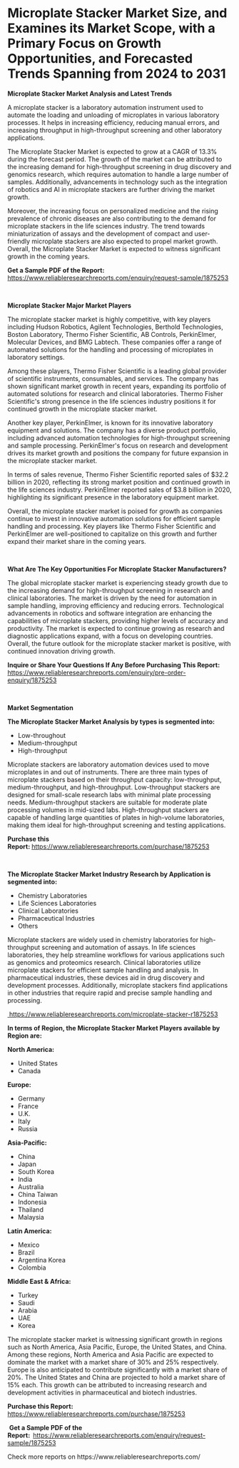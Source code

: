 <p><h1>Microplate Stacker Market Size, and Examines its Market Scope, with a Primary Focus on Growth Opportunities, and Forecasted Trends Spanning from 2024 to 2031</h1></p><p><strong>Microplate Stacker Market Analysis and Latest Trends</strong></p>
<p><p>A microplate stacker is a laboratory automation instrument used to automate the loading and unloading of microplates in various laboratory processes. It helps in increasing efficiency, reducing manual errors, and increasing throughput in high-throughput screening and other laboratory applications.</p><p>The Microplate Stacker Market is expected to grow at a CAGR of 13.3% during the forecast period. The growth of the market can be attributed to the increasing demand for high-throughput screening in drug discovery and genomics research, which requires automation to handle a large number of samples. Additionally, advancements in technology such as the integration of robotics and AI in microplate stackers are further driving the market growth.</p><p>Moreover, the increasing focus on personalized medicine and the rising prevalence of chronic diseases are also contributing to the demand for microplate stackers in the life sciences industry. The trend towards miniaturization of assays and the development of compact and user-friendly microplate stackers are also expected to propel market growth. Overall, the Microplate Stacker Market is expected to witness significant growth in the coming years.</p></p>
<p><strong>Get a Sample PDF of the Report:&nbsp;</strong> <a href="https://www.reliableresearchreports.com/enquiry/request-sample/1875253">https://www.reliableresearchreports.com/enquiry/request-sample/1875253</a></p>
<p>&nbsp;</p>
<p><strong>Microplate Stacker Major Market Players</strong></p>
<p><p>The microplate stacker market is highly competitive, with key players including Hudson Robotics, Agilent Technologies, Berthold Technologies, Boston Laboratory, Thermo Fisher Scientific, AB Controls, PerkinElmer, Molecular Devices, and BMG Labtech. These companies offer a range of automated solutions for the handling and processing of microplates in laboratory settings.</p><p>Among these players, Thermo Fisher Scientific is a leading global provider of scientific instruments, consumables, and services. The company has shown significant market growth in recent years, expanding its portfolio of automated solutions for research and clinical laboratories. Thermo Fisher Scientific's strong presence in the life sciences industry positions it for continued growth in the microplate stacker market.</p><p>Another key player, PerkinElmer, is known for its innovative laboratory equipment and solutions. The company has a diverse product portfolio, including advanced automation technologies for high-throughput screening and sample processing. PerkinElmer's focus on research and development drives its market growth and positions the company for future expansion in the microplate stacker market.</p><p>In terms of sales revenue, Thermo Fisher Scientific reported sales of $32.2 billion in 2020, reflecting its strong market position and continued growth in the life sciences industry. PerkinElmer reported sales of $3.8 billion in 2020, highlighting its significant presence in the laboratory equipment market.</p><p>Overall, the microplate stacker market is poised for growth as companies continue to invest in innovative automation solutions for efficient sample handling and processing. Key players like Thermo Fisher Scientific and PerkinElmer are well-positioned to capitalize on this growth and further expand their market share in the coming years.</p></p>
<p>&nbsp;</p>
<p><strong>What Are The Key Opportunities For Microplate Stacker Manufacturers?</strong></p>
<p><p>The global microplate stacker market is experiencing steady growth due to the increasing demand for high-throughput screening in research and clinical laboratories. The market is driven by the need for automation in sample handling, improving efficiency and reducing errors. Technological advancements in robotics and software integration are enhancing the capabilities of microplate stackers, providing higher levels of accuracy and productivity. The market is expected to continue growing as research and diagnostic applications expand, with a focus on developing countries. Overall, the future outlook for the microplate stacker market is positive, with continued innovation driving growth.</p></p>
<p><strong>Inquire or Share Your Questions If Any Before Purchasing This Report:</strong> <a href="https://www.reliableresearchreports.com/enquiry/pre-order-enquiry/1875253">https://www.reliableresearchreports.com/enquiry/pre-order-enquiry/1875253</a></p>
<p>&nbsp;</p>
<p><strong>Market Segmentation</strong></p>
<p><strong>The Microplate Stacker Market Analysis by types is segmented into:</strong></p>
<p><ul><li>Low-throughout</li><li>Medium-throughput</li><li>High-throughput</li></ul></p>
<p><p>Microplate stackers are laboratory automation devices used to move microplates in and out of instruments. There are three main types of microplate stackers based on their throughput capacity: low-throughput, medium-throughput, and high-throughput. Low-throughput stackers are designed for small-scale research labs with minimal plate processing needs. Medium-throughput stackers are suitable for moderate plate processing volumes in mid-sized labs. High-throughput stackers are capable of handling large quantities of plates in high-volume laboratories, making them ideal for high-throughput screening and testing applications.</p></p>
<p><strong>Purchase this Report:&nbsp;</strong><a href="https://www.reliableresearchreports.com/purchase/1875253">https://www.reliableresearchreports.com/purchase/1875253</a></p>
<p>&nbsp;</p>
<p><strong>The Microplate Stacker Market Industry Research by Application is segmented into:</strong></p>
<p><ul><li>Chemistry Laboratories</li><li>Life Sciences Laboratories</li><li>Clinical Laboratories</li><li>Pharmaceutical Industries</li><li>Others</li></ul></p>
<p><p>Microplate stackers are widely used in chemistry laboratories for high-throughput screening and automation of assays. In life sciences laboratories, they help streamline workflows for various applications such as genomics and proteomics research. Clinical laboratories utilize microplate stackers for efficient sample handling and analysis. In pharmaceutical industries, these devices aid in drug discovery and development processes. Additionally, microplate stackers find applications in other industries that require rapid and precise sample handling and processing.</p></p>
<p><a href="https://www.reliableresearchreports.com/microplate-stacker-r1875253">&nbsp;https://www.reliableresearchreports.com/microplate-stacker-r1875253</a></p>
<p><strong>In terms of Region, the Microplate Stacker Market Players available by Region are:</strong></p>
<p>
    <p> <strong> North America: </strong>
        <ul>
            <li>United States</li>
            <li>Canada</li>
        </ul>
        </p> 
    <p> <strong> Europe: </strong>
        <ul>
            <li>Germany</li>
            <li>France</li>
            <li>U.K.</li>
            <li>Italy</li>
            <li>Russia</li>
        </ul>
        </p> 
    <p> <strong> Asia-Pacific: </strong>
        <ul>
            <li>China</li>
            <li>Japan</li>
            <li>South Korea</li>
            <li>India</li>
            <li>Australia</li>
            <li>China Taiwan</li>
            <li>Indonesia</li>
            <li>Thailand</li>
            <li>Malaysia</li>
        </ul>
        </p> 
    <p> <strong> Latin America: </strong>
        <ul>
            <li>Mexico</li>
            <li>Brazil</li>
            <li>Argentina Korea</li>
            <li>Colombia</li>
        </ul>
        </p> 
    <p> <strong> Middle East & Africa: </strong>
        <ul>
            <li>Turkey</li>
            <li>Saudi</li>
            <li>Arabia</li>
            <li>UAE</li>
            <li>Korea</li>
        </ul>
    </p>
    </p>
<p><p>The microplate stacker market is witnessing significant growth in regions such as North America, Asia Pacific, Europe, the United States, and China. Among these regions, North America and Asia Pacific are expected to dominate the market with a market share of 30% and 25% respectively. Europe is also anticipated to contribute significantly with a market share of 20%. The United States and China are projected to hold a market share of 15% each. This growth can be attributed to increasing research and development activities in pharmaceutical and biotech industries.</p></p>
<p><strong>Purchase this Report: </strong><a href="https://www.reliableresearchreports.com/purchase/1875253">https://www.reliableresearchreports.com/purchase/1875253</a></p>
<p>&nbsp;<strong>Get a Sample PDF of the Report:&nbsp;&nbsp;</strong><a href="https://www.reliableresearchreports.com/enquiry/request-sample/1875253">https://www.reliableresearchreports.com/enquiry/request-sample/1875253</a></p>
<p><strong></strong></p>
<p>Check more reports on https://www.reliableresearchreports.com/</p>